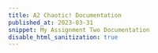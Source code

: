 ```yaml
---
title: A2 Chaotic! Documentation
published_at: 2023-03-31
snippet: My Assignment Two Documentation
disable_html_sanitization: true
---
```

